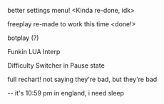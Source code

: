 better settings menu! <Kinda re-done, idk>

freeplay re-made to work this time <done!>

botplay (?)

Funkin LUA Interp

Difficulty Switcher in Pause state

full rechart! not saying they're bad, but they're bad

-- it's 10:59 pm in england, i need sleep